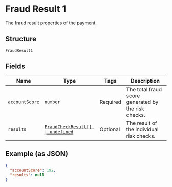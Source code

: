 
# Fraud Result 1

The fraud result properties of the payment.

## Structure

`FraudResult1`

## Fields

| Name | Type | Tags | Description |
|  --- | --- | --- | --- |
| `accountScore` | `number` | Required | The total fraud score generated by the risk checks. |
| `results` | [`FraudCheckResult[] \| undefined`](../../doc/models/fraud-check-result.md) | Optional | The result of the individual risk checks. |

## Example (as JSON)

```json
{
  "accountScore": 192,
  "results": null
}
```

